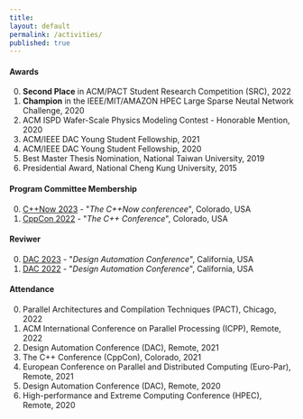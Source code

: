 ```yaml
---
title:
layout: default
permalink: /activities/
published: true
---
```


#### Awards

0. **Second Place** in ACM/PACT Student Research Competition (SRC), 2022
0. **Champion** in the IEEE/MIT/AMAZON HPEC Large Sparse Neutal Network Challenge, 2020
0. ACM ISPD Wafer-Scale Physics Modeling Contest - Honorable Mention, 2020
0. ACM/IEEE DAC Young Student Fellowship, 2021
0. ACM/IEEE DAC Young Student Fellowship, 2020
0. Best Master Thesis Nomination, National Taiwan University, 2019
0. Presidential Award, National Cheng Kung University, 2015


#### Program Committee Membership
0. [C++Now 2023](https://cppnow.org/) - "<i>The C++Now conferencee</i>", Colorado, USA
0. [CppCon 2022](https://cppcon.org/) - "<i>The C++ Conference</i>", Colorado, USA

#### Reviwer
0. [DAC 2023](https://www.dac.com/) - "<i>Design Automation Conference</i>", California, USA
0. [DAC 2022](https://www.dac.com/) - "<i>Design Automation Conference</i>", California, USA

#### Attendance
0. Parallel Architectures and Compilation Techniques (PACT), Chicago, 2022
0. ACM International Conference on Parallel Processing (ICPP), Remote, 2022
0. Design Automation Conference (DAC), Remote, 2021
0. The C++ Conference (CppCon), Colorado, 2021
0. European Conference on Parallel and Distributed Computing (Euro-Par), Remote, 2021
0. Design Automation Conference (DAC), Remote, 2020
0. High-performance and Extreme Computing Conference (HPEC), Remote, 2020

